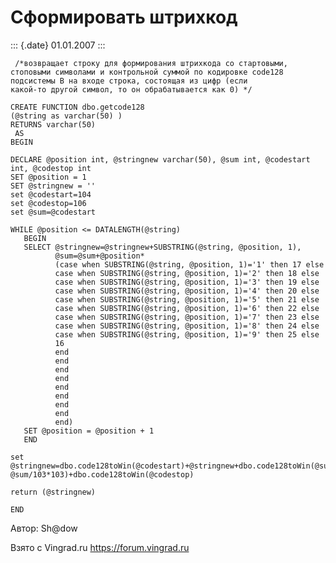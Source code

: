 Сформировать штрихкод
=====================

::: {.date}
01.01.2007
:::

     /*возвращает строку для формирования штрихкода со стартовыми, 
    стоповыми символами и контрольной суммой по кодировке code128 
    подсистемы B на входе строка, состоящая из цифр (если 
    какой-то другой символ, то он обрабатывается как 0) */
     
    CREATE FUNCTION dbo.getcode128
    (@string as varchar(50) )
    RETURNS varchar(50)
     AS  
    BEGIN 
     
    DECLARE @position int, @stringnew varchar(50), @sum int, @codestart int, @codestop int
    SET @position = 1
    SET @stringnew = ''
    set @codestart=104
    set @codestop=106
    set @sum=@codestart
     
    WHILE @position <= DATALENGTH(@string)
       BEGIN
       SELECT @stringnew=@stringnew+SUBSTRING(@string, @position, 1), 
              @sum=@sum+@position*
              (case when SUBSTRING(@string, @position, 1)='1' then 17 else
              case when SUBSTRING(@string, @position, 1)='2' then 18 else
              case when SUBSTRING(@string, @position, 1)='3' then 19 else
              case when SUBSTRING(@string, @position, 1)='4' then 20 else
              case when SUBSTRING(@string, @position, 1)='5' then 21 else
              case when SUBSTRING(@string, @position, 1)='6' then 22 else
              case when SUBSTRING(@string, @position, 1)='7' then 23 else
              case when SUBSTRING(@string, @position, 1)='8' then 24 else
              case when SUBSTRING(@string, @position, 1)='9' then 25 else
              16
              end
              end
              end
              end
              end
              end
              end
              end
              end)
       SET @position = @position + 1
       END
     
    set @stringnew=dbo.code128toWin(@codestart)+@stringnew+dbo.code128toWin(@sum-@sum/103*103)+dbo.code128toWin(@codestop)
     
    return (@stringnew)
     
    END 

Автор: Sh\@dow

Взято с Vingrad.ru <https://forum.vingrad.ru>
